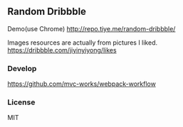
Random Dribbble
----

Demo(use Chrome) http://repo.tiye.me/random-dribbble/

Images resources are actually from pictures I liked.
https://dribbble.com/jiyinyiyong/likes

### Develop

https://github.com/mvc-works/webpack-workflow

### License

MIT
